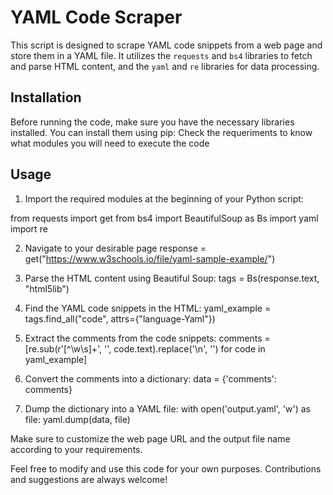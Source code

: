# YAML Code Scraper

This script is designed to scrape YAML code snippets from a web page and store them in a YAML file. It utilizes the `requests` and `bs4` libraries to fetch and parse HTML content, and the `yaml` and `re` libraries for data processing.

## Installation

Before running the code, make sure you have the necessary libraries installed. You can install them using pip:
Check the requeriments to know what modules you will need to execute the code

## Usage

1. Import the required modules at the beginning of your Python script:

from requests import get
from bs4 import BeautifulSoup as Bs
import yaml
import re

2. Navigate to your desirable page
response = get("https://www.w3schools.io/file/yaml-sample-example/")

3. Parse the HTML content using Beautiful Soup:
tags = Bs(response.text, "html5lib")

4. Find the YAML code snippets in the HTML:
yaml_example = tags.find_all("code", attrs={"language-Yaml"})

5. Extract the comments from the code snippets:
comments = [re.sub(r'[^\w\s]+', '', code.text).replace('\n', '') for code in yaml_example]

6. Convert the comments into a dictionary:
data = {'comments': comments}

7. Dump the dictionary into a YAML file:
with open('output.yaml', 'w') as file:
    yaml.dump(data, file)
   
Make sure to customize the web page URL and the output file name according to your requirements.

Feel free to modify and use this code for your own purposes. Contributions and suggestions are always welcome!






